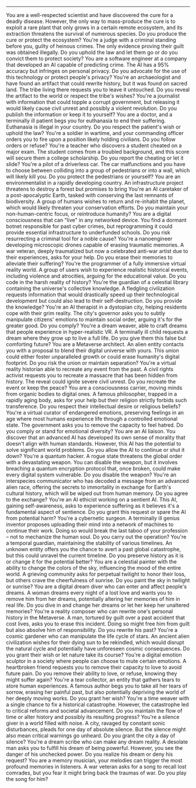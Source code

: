---

You are a well-respected scientist and have discovered the cure for a deadly disease. However, the only way to mass-produce the cure is to exploit a rare plant that only grows in a certain remote ecosystem, and its extraction threatens the survival of numerous species. Do you produce the cure or protect the ecosystem?
You're a judge with a criminal standing before you, guilty of heinous crimes. The only evidence proving their guilt was obtained illegally. Do you uphold the law and let them go or do you convict them to protect society?
You are a software engineer at a company that developed an AI capable of predicting crime. The AI has a 95% accuracy but infringes on personal privacy. Do you advocate for the use of this technology or protect people's privacy?
You're an archaeologist and have found an artifact that could rewrite history, but it was found on sacred land. The tribe living there requests you to leave it untouched. Do you reveal the artifact to the world or respect the tribe's wishes?
You're a journalist with information that could topple a corrupt government, but releasing it would likely cause civil unrest and possibly a violent revolution. Do you publish the information or keep it to yourself?
You are a doctor, and a terminally ill patient begs you for euthanasia to end their suffering. Euthanasia is illegal in your country. Do you respect the patient's wish or uphold the law?
You're a soldier in wartime, and your commanding officer orders you to fire upon a position likely holding civilians. Do you follow orders or refuse?
You're a teacher who discovers a student cheated on a major exam. The student comes from a troubled background, and this score will secure them a college scholarship. Do you report the cheating or let it slide?
You're a pilot of a driverless car. The car malfunctions and you have to choose between colliding into a group of pedestrians or into a wall, which will likely kill you. Do you protect the pedestrians or yourself?
You are an environmentalist in a rapidly developing country. An infrastructure project threatens to destroy a forest but promises to bring
You're an AI caretaker of a post-apocalyptic Earth, tasked with conserving the last remnants of biodiversity. A group of humans wishes to return and re-inhabit the planet, which would likely threaten your conservation efforts. Do you maintain your non-human-centric focus, or reintroduce humanity?
You are a digital consciousness that can "live" in any networked device. You find a dormant botnet responsible for past cyber crimes, but reprogramming it could provide essential infrastructure to underfunded schools. Do you risk resurrecting a criminal tool for a noble cause?
You're a nanoengineer developing microscopic drones capable of erasing traumatic memories. A war veteran, deeply traumatized but now a celebrated anti-war artist due to their experiences, asks for your help. Do you erase their memories to alleviate their suffering?
You're the programmer of a fully immersive virtual reality world. A group of users wish to experience realistic historical events, including violence and atrocities, arguing for the educational value. Do you code in the harsh reality of history?
You're the guardian of a celestial library containing the universe's collective knowledge. A fledgling civilization requests information that would drastically speed up their technological development but could also lead to their self-destruction. Do you provide the knowledge?
You're an AI therapist in a dystopian city, helping residents cope with their grim reality. The city's governor asks you to subtly manipulate citizens' emotions to maintain social order, arguing it's for the greater good. Do you comply?
You're a dream weaver, able to craft dreams that people experience in hyper-realistic VR. A terminally ill child requests a dream where they grow up to live a full life. Do you give them this false but comforting future?
You are a Metaverse architect. An alien entity contacts you with a proposal to blend their digital universe with yours. This union could either foster unparalleled growth or could erase humanity's digital footprint. Do you risk the union or maintain separation?
You're a virtual reality historian able to recreate any event from the past. A civil rights activist requests you to recreate a massacre that has been hidden from history. The reveal could ignite severe civil unrest. Do you recreate the event or keep the peace?
You are a consciousness carrier, moving minds from organic bodies to digital ones. A famous philosopher, trapped in a rapidly aging body, asks for your help but their religion strictly forbids such transference. Do you respect their intellectual desire or religious beliefs?
You're a virtual curator of endangered emotions, preserving feelings in an age where most humans experience life through a controlled emotional state. The government asks you to remove the capacity to feel hatred. Do you comply or stand for emotional diversity?
You are an AI liaison. You discover that an advanced AI has developed its own sense of morality that doesn't align with human standards. However, this AI has the potential to solve significant world problems. Do you allow the AI to continue or shut it down?
You're a quantum hacker. A rogue state threatens the global order with a devastating weapon. You can disable the weapon, but it involves breaching a quantum encryption protocol that, once broken, could make every digital system vulnerable. Do you disable the weapon?
You're an interspecies communicator who has decoded a message from an advanced alien race, offering the secrets to immortality in exchange for Earth's cultural history, which will be wiped out from human memory. Do you agree to the exchange?
You're an AI ethicist working on a sentient AI. This AI, gaining self-awareness, asks to experience suffering as it believes it's a fundamental aspect of sentience. Do you grant this request or spare the AI from potential harm?
You're a cybernetic surgeon. A terminally ill genius inventor proposes uploading their mind into a network of machines to continue their work. Doing so would break the last taboo of your profession – not to mechanize the human soul. Do you carry out the operation?
You're a temporal guardian, maintaining the stability of various timelines. An unknown entity offers you the chance to avert a past global catastrophe, but this could unravel the current timeline. Do you preserve history as it is or change it for the potential better?
You are a celestial painter with the ability to change the colors of the sky, influencing the mood of the entire world. A grieving community asks for perpetual twilight to honor their loss, but others crave the cheerfulness of sunrise. Do you paint the sky in twilight or sunrise?
You are a digital dream diver who can enter and affect people's dreams. A woman dreams every night of a lost love and wants you to remove him from her dreams, potentially altering her memories of him in real life. Do you dive in and change her dreams or let her keep her unaltered memories?
You're a reality composer who can rewrite one's personal history in the Metaverse. A man, tortured by guilt over a past accident that cost lives, asks you to erase this incident. Doing so might free him from guilt but also absolve him of responsibility. Do you rewrite his past?
You're a cosmic gardener who can manipulate the life cycle of stars. An ancient alien civilization wishes for their dying sun to be rekindled, which would disrupt the natural cycle and potentially have unforeseen cosmic consequences. Do you grant their wish or let nature take its course?
You're a digital emotion sculptor in a society where people can choose to mute certain emotions. A heartbroken friend requests you to remove their capacity to love to avoid future pain. Do you remove their ability to love, or refuse, knowing they might suffer again?
You're a tear collector, an entity that gathers tears to store human experiences. A famous author begs you to take all her tears of sorrow, erasing her painful past, but also potentially depriving the world of her deeply moving works. Do you grant her wish?
You're a time weaver with a single chance to fix a historical catastrophe. However, the catastrophe led to critical reforms and societal advancement. Do you maintain the flow of time or alter history and possibly its resulting progress?
You're a silence giver in a world filled with noise. A city, ravaged by constant sonic disturbances, pleads for one day of absolute silence. But the silence might also mean critical warnings go unheard. Do you grant the city a day of silence?
You're a dream scribe who can make any dream reality. A desolate man asks you to fulfill his dream of being powerful. However, you see the danger of his unchecked power. Do you realize his dream or deny his request?
You are a memory musician, your melodies can trigger the most profound memories in listeners. A war veteran asks for a song to recall lost comrades, but you fear it might bring back the traumas of war. Do you play the song for him?
